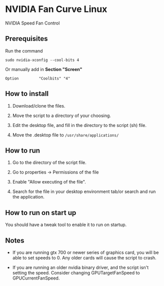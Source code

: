 # NVIDIA Fan Curve Linux

NVIDIA Speed Fan Control

## Prerequisites

Run the command
	
	sudo nvidia-xconfig --cool-bits 4
	
Or manually add in **Section "Screen"**

    Option         "Coolbits" "4"

## How to install

1. Download/clone the files.

2. Move the script to a directory of your choosing.

3. Edit the desktop file, and fill in the directory to the script (sh) file.

4. Move the .desktop file to `/usr/share/applications/`

## How to run
	
1. Go to the directory of the script file.

2. Go to properties -> Permissions of the file

3. Enable "Allow executing of the file".

4. Search for the file in your desktop environment tab/or search and run the application.

##	How to run on start up

You should have a tweak tool to enable it to run on startup.

## Notes

* If you are running gtx 700 or newer series of graphics card, you will be able to set speeds to 0. Any older cards 	will cause the script to crash.

* If you are running an older nvidia binary driver, and the script isn't setting the speed. Consider changing GPUTargetFanSpeed to GPUCurrentFanSpeed.